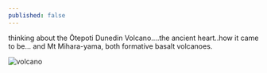 ```yaml
---
published: false
---
```

thinking about the Ōtepoti Dunedin Volcano....the ancient heart..how it came to be...
and Mt Mihara-yama, both formative basalt volcanoes.

![volcano](https://ia801402.us.archive.org/7/items/dunedin-volcano-466x-444/Dunedin-volcano-466x444.jpg)
